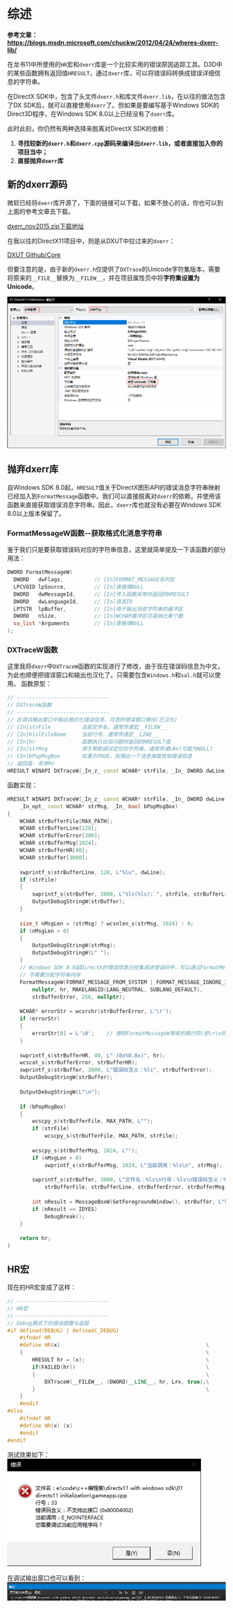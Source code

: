 # 综述

**参考文章：https://blogs.msdn.microsoft.com/chuckw/2012/04/24/wheres-dxerr-lib/**

在龙书11中所使用的`HR`宏和`dxerr`库是一个比较实用的错误原因追踪工具。D3D中的某些函数拥有返回值`HRESULT`，通过`dxerr`库，可以将错误码转换成错误详细信息的字符串。

在DirectX SDK中，包含了头文件`dxerr.h`和库文件`dxerr.lib`，在以往的做法包含了DX SDK后，就可以直接使用`dxerr`了。但如果是要编写基于Windows SDK的Direct3D程序，在Windows SDK 8.0以上已经没有了`dxerr`库。

此时此刻，你仍然有两种选择来脱离对DirectX SDK的依赖：
1. **寻找较新的`dxerr.h`和`dxerr.cpp`源码来编译出`dxerr.lib`，或者直接加入你的项目当中；**
2. **直接抛弃`dxerr`库**

## 新的dxerr源码

微软已经将`dxerr`库开源了，下面的链接可以下载，如果不放心的话，你也可以到上面的参考文章去下载。

[dxerr_nov2015.zip下载地址](https://msdnshared.blob.core.windows.net/media/MSDNBlogsFS/prod.evol.blogs.msdn.com/CommunityServer.Components.PostAttachments/00/10/29/73/07/dxerr_nov2015.zip)

在我以往的DirectX11项目中，则是从DXUT中拉过来的`dxerr`：

[DXUT Github/Core](https://github.com/Microsoft/DXUT/tree/master/Core)

但要注意的是，由于新的`dxerr.h`仅提供了`DXTrace`的Unicode字符集版本，需要将原来的`__FILE__`替换为`__FILEW__`，并在项目属性页中将**字符集设置为Unicode**。

![](..\assets\HR\01.png)

## 抛弃dxerr库

自Windows SDK 8.0起，`HRESULT`值关于DirectX图形API的错误消息字符串映射已经加入到`FormatMessage`函数中。我们可以直接脱离对`dxerr`的依赖，并使用该函数来直接获取错误消息字符串。因此，`dxerr`库也就没有必要在Windows SDK 8.0以上版本保留了。

### FormatMessageW函数--获取格式化消息字符串

鉴于我们只是要获取错误码对应的字符串信息，这里就简单提及一下该函数的部分用法：

```cpp
DWORD FormatMessageW(
  DWORD   dwFlags,			// [In]FORMAT_MESSAGE系列宏
  LPCVOID lpSource,			// [In]直接填NULL
  DWORD   dwMessageId,		// [In]传入函数异常时返回的HRESULT
  DWORD   dwLanguageId,		// [In]语言ID
  LPTSTR  lpBuffer,			// [In]用于输出消息字符串的缓冲区
  DWORD   nSize,			// [In]WCHAR缓冲区可容纳元素个数
  va_list *Arguments		// [In]直接填NULL
);
```

### DXTraceW函数

这里我将`dxerr`中`DXTraceW`函数的实现进行了修改，由于现在错误码信息为中文，为此也顺便把错误窗口和输出也汉化了。只需要包含`Windows.h`和`sal.h`就可以使用。
函数原型：
```cpp
// ------------------------------
// DXTraceW函数
// ------------------------------
// 在调试输出窗口中输出格式化错误信息，可选的错误窗口弹出(已汉化)
// [In]strFile			当前文件名，通常传递宏__FILEW__
// [In]hlslFileName     当前行号，通常传递宏__LINE__
// [In]hr				函数执行出现问题时返回的HRESULT值
// [In]strMsg			用于帮助调试定位的字符串，通常传递L#x(可能为NULL)
// [In]bPopMsgBox       如果为TRUE，则弹出一个消息弹窗告知错误信息
// 返回值: 形参hr
HRESULT WINAPI DXTraceW(_In_z_ const WCHAR* strFile, _In_ DWORD dwLine, _In_ HRESULT hr, _In_opt_ const WCHAR* strMsg, _In_ bool bPopMsgBox);
```

函数实现：
```cpp
HRESULT WINAPI DXTraceW(_In_z_ const WCHAR* strFile, _In_ DWORD dwLine, _In_ HRESULT hr,
	_In_opt_ const WCHAR* strMsg, _In_ bool bPopMsgBox)
{
	WCHAR strBufferFile[MAX_PATH];
	WCHAR strBufferLine[128];
	WCHAR strBufferError[300];
	WCHAR strBufferMsg[1024];
	WCHAR strBufferHR[40];
	WCHAR strBuffer[3000];

	swprintf_s(strBufferLine, 128, L"%lu", dwLine);
	if (strFile)
	{
		swprintf_s(strBuffer, 3000, L"%ls(%ls): ", strFile, strBufferLine);
		OutputDebugStringW(strBuffer);
	}

	size_t nMsgLen = (strMsg) ? wcsnlen_s(strMsg, 1024) : 0;
	if (nMsgLen > 0)
	{
		OutputDebugStringW(strMsg);
		OutputDebugStringW(L" ");
	}
	// Windows SDK 8.0起DirectX的错误信息已经集成进错误码中，可以通过FormatMessageW获取错误信息字符串
	// 不需要分配字符串内存
	FormatMessageW(FORMAT_MESSAGE_FROM_SYSTEM | FORMAT_MESSAGE_IGNORE_INSERTS,
		nullptr, hr, MAKELANGID(LANG_NEUTRAL, SUBLANG_DEFAULT),
		strBufferError, 256, nullptr);

	WCHAR* errorStr = wcsrchr(strBufferError, L'\r');	
	if (errorStr)
	{
		errorStr[0] = L'\0';	// 擦除FormatMessageW带来的换行符(把\r\n的\r置换为\0即可)
	}

	swprintf_s(strBufferHR, 40, L" (0x%0.8x)", hr);
	wcscat_s(strBufferError, strBufferHR);
	swprintf_s(strBuffer, 3000, L"错误码含义：%ls", strBufferError);
	OutputDebugStringW(strBuffer);

	OutputDebugStringW(L"\n");

	if (bPopMsgBox)
	{
		wcscpy_s(strBufferFile, MAX_PATH, L"");
		if (strFile)
			wcscpy_s(strBufferFile, MAX_PATH, strFile);

		wcscpy_s(strBufferMsg, 1024, L"");
		if (nMsgLen > 0)
			swprintf_s(strBufferMsg, 1024, L"当前调用：%ls\n", strMsg);

		swprintf_s(strBuffer, 3000, L"文件名：%ls\n行号：%ls\n错误码含义：%ls\n%ls您需要调试当前应用程序吗？",
			strBufferFile, strBufferLine, strBufferError, strBufferMsg);

		int nResult = MessageBoxW(GetForegroundWindow(), strBuffer, L"错误", MB_YESNO | MB_ICONERROR);
		if (nResult == IDYES)
			DebugBreak();
	}

	return hr;
}
```


## HR宏
现在的HR宏变成了这样：
```cpp
// ------------------------------
// HR宏
// ------------------------------
// Debug模式下的错误提醒与追踪
#if defined(DEBUG) | defined(_DEBUG)
	#ifndef HR
	#define HR(x)												\
	{															\
		HRESULT hr = (x);										\
		if(FAILED(hr))											\
		{														\
			DXTraceW(__FILEW__, (DWORD)__LINE__, hr, L#x, true);\
		}														\
	}
	#endif
#else
	#ifndef HR
	#define HR(x) (x)
	#endif 
#endif
```

测试效果如下：
![](..\assets\HR\02.png)

在调试输出窗口也可以看到：
![](..\assets\HR\03.png)

